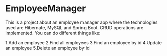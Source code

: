 # EmployeeManager
This is a project about an employee manager app where the technologies used are Hibernate, MySQL and Spring Boot. CRUD operations are implemented. You can do different things like:

1.Add an employee
2.Find all employees
3.Find an employee by id
4.Update an employee
5.Delete an employee by id
